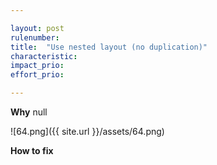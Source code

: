 ```yaml
---

layout: post
rulenumber: 
title:  "Use nested layout (no duplication)"
characteristic: 
impact_prio: 
effort_prio:

---
```


**Why**
null

![64.png]({{ site.url }}/assets/64.png)

**How to fix**
